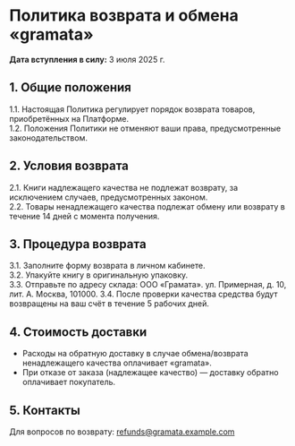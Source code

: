 # Политика возврата и обмена «gramata»

**Дата вступления в силу:** 3 июля 2025 г.

## 1. Общие положения
1.1. Настоящая Политика регулирует порядок возврата товаров, приобретённых на Платформе.  
1.2. Положения Политики не отменяют ваши права, предусмотренные законодательством.

## 2. Условия возврата
2.1. Книги надлежащего качества не подлежат возврату, за исключением случаев, предусмотренных законом.  
2.2. Товары ненадлежащего качества подлежат обмену или возврату в течение 14 дней с момента получения.

## 3. Процедура возврата
3.1. Заполните форму возврата в личном кабинете.  
3.2. Упакуйте книгу в оригинальную упаковку.  
3.3. Отправьте по адресу склада:  ООО «Грамата». ул. Примерная, д. 10, лит. А. Москва, 101000.
3.4. После проверки качества средства будут возвращены на ваш счёт в течение 5 рабочих дней.

## 4. Стоимость доставки
- Расходы на обратную доставку в случае обмена/возврата ненадлежащего качества оплачивает «gramata».  
- При отказе от заказа (надлежащее качество) — доставку обратно оплачивает покупатель.

## 5. Контакты
Для вопросов по возврату: refunds@gramata.example.com
